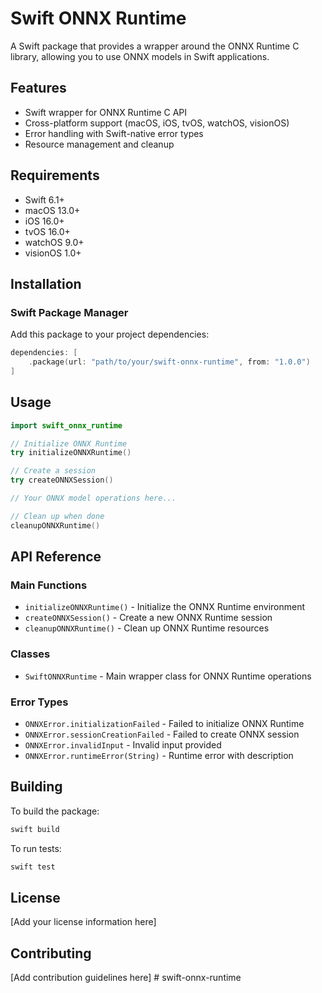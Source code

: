 # Swift ONNX Runtime

A Swift package that provides a wrapper around the ONNX Runtime C library, allowing you to use ONNX models in Swift applications.

## Features

- Swift wrapper for ONNX Runtime C API
- Cross-platform support (macOS, iOS, tvOS, watchOS, visionOS)
- Error handling with Swift-native error types
- Resource management and cleanup

## Requirements

- Swift 6.1+
- macOS 13.0+
- iOS 16.0+
- tvOS 16.0+
- watchOS 9.0+
- visionOS 1.0+

## Installation

### Swift Package Manager

Add this package to your project dependencies:

```swift
dependencies: [
    .package(url: "path/to/your/swift-onnx-runtime", from: "1.0.0")
]
```

## Usage

```swift
import swift_onnx_runtime

// Initialize ONNX Runtime
try initializeONNXRuntime()

// Create a session
try createONNXSession()

// Your ONNX model operations here...

// Clean up when done
cleanupONNXRuntime()
```

## API Reference

### Main Functions

- `initializeONNXRuntime()` - Initialize the ONNX Runtime environment
- `createONNXSession()` - Create a new ONNX Runtime session
- `cleanupONNXRuntime()` - Clean up ONNX Runtime resources

### Classes

- `SwiftONNXRuntime` - Main wrapper class for ONNX Runtime operations

### Error Types

- `ONNXError.initializationFailed` - Failed to initialize ONNX Runtime
- `ONNXError.sessionCreationFailed` - Failed to create ONNX session
- `ONNXError.invalidInput` - Invalid input provided
- `ONNXError.runtimeError(String)` - Runtime error with description

## Building

To build the package:

```bash
swift build
```

To run tests:

```bash
swift test
```

## License

[Add your license information here]

## Contributing

[Add contribution guidelines here] # swift-onnx-runtime

